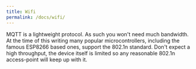 ```yaml
---
title: Wifi
permalink: /docs/wifi/
---
```

MQTT is a lightweight protocol. As such you won't need much bandwidth. At the time of this writing many popular microcontrollers, including the famous ESP8266 based ones, support the 802.1n standard. Don't expect a high throughput, the device itself is limited so any reasonable 802.1n access-point will keep up with it.
